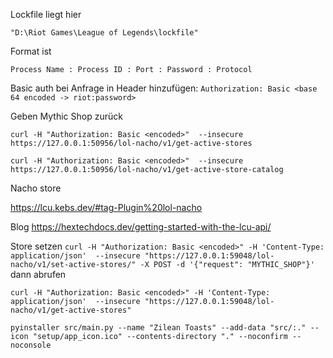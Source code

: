Lockfile liegt hier

`"D:\Riot Games\League of Legends\lockfile"`

Format ist

`Process Name : Process ID : Port : Password : Protocol`

Basic auth bei Anfrage in Header hinzufügen:
`Authorization: Basic <base 64 encoded -> riot:password>`

Geben Mythic Shop zurück

`curl -H "Authorization: Basic <encoded>"  --insecure https://127.0.0.1:50956/lol-nacho/v1/get-active-stores`

`curl -H "Authorization: Basic <encoded>"  --insecure https://127.0.0.1:50956/lol-nacho/v1/get-active-store-catalog`

Nacho store

https://lcu.kebs.dev/#tag-Plugin%20lol-nacho

Blog
https://hextechdocs.dev/getting-started-with-the-lcu-api/





Store setzen
`curl -H "Authorization: Basic <encoded>" -H 'Content-Type: application/json'  --insecure "https://127.0.0.1:59048/lol-nacho/v1/set-active-stores/" -X POST -d '{"request": "MYTHIC_SHOP"}'`
dann abrufen

`curl -H "Authorization: Basic <encoded>" -H 'Content-Type: application/json'  --insecure "https://127.0.0.1:59048/lol-nacho/v1/get-active-stores"`

`pyinstaller src/main.py --name "Zilean Toasts" --add-data "src/:." --icon "setup/app_icon.ico" --contents-directory "." --noconfirm --noconsole`